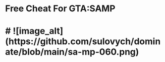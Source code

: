 <h1>Free Cheat For GTA:SAMP<h1>
#
![image_alt](https://github.com/sulovych/dominate/blob/main/sa-mp-060.png)

